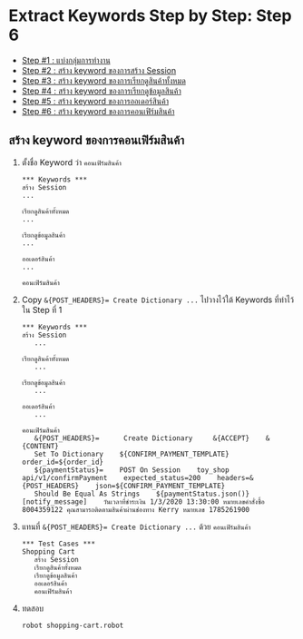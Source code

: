 # Extract Keywords Step by Step: Step 6

- [Step #1 : แบ่งกลุ่มการทำงาน](./step-by-step-01.md)
- [Step #2 : สร้าง keyword ของการสร้าง Session](./step-by-step-02.md)
- [Step #3 : สร้าง keyword ของการเรียกดูสินค้าทั้งหมด](./step-by-step-03.md)
- [Step #4 : สร้าง keyword ของการเรียกดูข้อมูลสินค้า](./step-by-step-04.md)
- [Step #5 : สร้าง keyword ของการออเดอร์สินค้า](./step-by-step-05.md)
- [Step #6 : สร้าง keyword ของการคอนเฟิร์มสินค้า](./step-by-step-06.md)

## สร้าง keyword ของการคอนเฟิร์มสินค้า

1. ตั้งชื่อ Keyword ว่า `คอนเฟิร์มสินค้า`

   ```robot
   *** Keywords ***
   สร้าง Session
   ...

   เรียกดูสินค้าทั้งหมด
   ...

   เรียกดูข้อมูลสินค้า
   ...

   ออเดอร์สินค้า
   ...

   คอนเฟิร์มสินค้า
   ```

2. Copy `&{POST_HEADERS}= Create Dictionary ...` ไปวางไว้ใต้ Keywords ที่ทำไว้ใน Step ที่ 1

   ```robot
   *** Keywords ***
   สร้าง Session
      ...

   เรียกดูสินค้าทั้งหมด
      ...

   เรียกดูข้อมูลสินค้า
      ...

   ออเดอร์สินค้า
      ...

   คอนเฟิร์มสินค้า
      &{POST_HEADERS}=      Create Dictionary     &{ACCEPT}    &{CONTENT}
      Set To Dictionary    ${CONFIRM_PAYMENT_TEMPLATE}    order_id=${order_id}
      ${paymentStatus}=    POST On Session    toy_shop    api/v1/confirmPayment    expected_status=200    headers=&{POST_HEADERS}    json=${CONFIRM_PAYMENT_TEMPLATE}
      Should Be Equal As Strings    ${paymentStatus.json()}[notify_message]    วันเวลาที่ชำระเงิน 1/3/2020 13:30:00 หมายเลขคำสั่งซื้อ 8004359122 คุณสามารถติดตามสินค้าผ่านช่องทาง Kerry หมายเลข 1785261900
   ```

3. แทนที่ `&{POST_HEADERS}= Create Dictionary ...` ด้วย `คอนเฟิร์มสินค้า`

   ```robot
   *** Test Cases ***
   Shopping Cart
      สร้าง Session
      เรียกดูสินค้าทั้งหมด
      เรียกดูข้อมูลสินค้า
      ออเดอร์สินค้า
      คอนเฟิร์มสินค้า
   ```

4. ทดสอบ

   ```sh
   robot shopping-cart.robot
   ```
